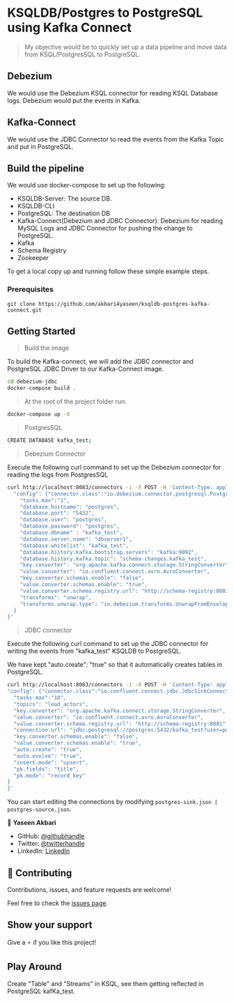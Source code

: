 # KSQLDB/Postgres to PostgreSQL using Kafka Connect

> My objective would be to quickly set up a data pipeline and move data from KSQL/PostgresSQL to PostgreSQL.

## Debezium

We would use the Debezium KSQL connector for reading KSQL Database logs. Debezium would put the events in Kafka.

## Kafka-Connect

We would use the JDBC Connector to read the events from the Kafka Topic and put in PostgreSQL.

## Build the pipeline

We would use docker-compose to set up the following:

- KSQLDB-Server: The source DB.
- KSQLDB-CLI
- PostgreSQL: The destination DB
- Kafka-Connect(Debezium and JDBC Connector): Debezium for reading MySQL Logs and JDBC Connector for pushing the change to PostgreSQL.
- Kafka
- Schema Registry
- Zookeeper

To get a local copy up and running follow these simple example steps.

### Prerequisites

```
git clone https://github.com/akbari4yaseen/ksqldb-postgres-kafka-connect.git
```

## Getting Started

> Build the image

To build the Kafka-connect, we will add the JDBC connector and PostgreSQL JDBC Driver to our Kafka-Connect image.

```bash
cd debezium-jdbc
docker-compose build .
```

> At the root of the project folder run:

```bash
docker-compose up -d
```

> PostgresSQL

```bash
CREATE DATABASE kafka_test;
```

> Debezium Connector

Execute the following curl command to set up the Debezium connector for reading the logs from PostgresSQL

```bash
curl http://localhost:8083/connectors -i -X POST -H 'Content-Type: application/json' -d  '{"name": "postgres-source",
  "config": {"connector.class":"io.debezium.connector.postgresql.PostgresConnector",
    "tasks.max":"1",
    "database.hostname": "postgres",
    "database.port": "5432",
    "database.user": "postgres",
    "database.password": "postgres",
    "database.dbname" : "kafka_test",
    "database.server.name": "dbserver1",
    "database.whitelist": "kafka_test",
    "database.history.kafka.bootstrap.servers": "kafka:9092",
    "database.history.kafka.topic": "schema-changes.kafka_test",
    "key.converter": "org.apache.kafka.connect.storage.StringConverter",
    "value.converter": "io.confluent.connect.avro.AvroConverter",
    "key.converter.schemas.enable": "false",
    "value.converter.schemas.enable": "true",
    "value.converter.schema.registry.url": "http://schema-registry:8081",
    "transforms": "unwrap",
    "transforms.unwrap.type": "io.debezium.transforms.UnwrapFromEnvelope"
  }
}'
```

> JDBC connector

Execute the following curl command to set up the JDBC connector for writing the events from "kafka_test" KSQLDB to PostgreSQL.

We have kept "auto.create": "true" so that it automatically creates tables in PostgreSQL.

``` bash
curl http://localhost:8083/connectors -i -X POST -H 'Content-Type: application/json' -d '{"name": "lead-sink",
"config": {"connector.class":"io.confluent.connect.jdbc.JdbcSinkConnector",
  "tasks.max":"10",
  "topics": "lead_actors",
  "key.converter": "org.apache.kafka.connect.storage.StringConverter",
  "value.converter": "io.confluent.connect.avro.AvroConverter",
  "value.converter.schema.registry.url": "http://schema-registry:8081",
  "connection.url": "jdbc:postgresql://postgres:5432/kafka_test?user=postgres&password=postgres",
  "key.converter.schemas.enable": "false",
  "value.converter.schemas.enable": "true",
  "auto.create": "true",
  "auto.evolve": "true",
  "insert.mode": "upsert",
  "pk.fields": "title",
  "pk.mode": "record_key"
}
}'
```

You can start editing the connections by modifying `postgres-sink.json | postgres-source.json`.

👤 **Yaseen Akbari**

- GitHub: [@githubhandle](https://github.com/akbari4yaseen)
- Twitter: [@twitterhandle](https://twitter.com/AkbariYaseen)
- LinkedIn: [LinkedIn](https://linkedin.com/in/yaseen-akbari)

## 🤝 Contributing

Contributions, issues, and feature requests are welcome!

Feel free to check the [issues page](../../issues/).

## Show your support

Give a ⭐️ if you like this project!

## Play Around

Create "Table" and "Streams" in KSQL, see them getting reflected in PostgreSQL kafKa_test.

